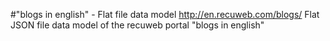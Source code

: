 #"blogs in english" - Flat file data model
http://en.recuweb.com/blogs/
Flat JSON file data model of the recuweb portal "blogs in english"
